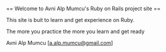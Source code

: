 == Welcome to Avni Alp Mumcu's Ruby on Rails project site ==

This site is buit to learn and get experience on Ruby. 

The more you practice the more you learn and get ready

Avni Alp Mumcu [a.alp.mumcu@gmail.com]